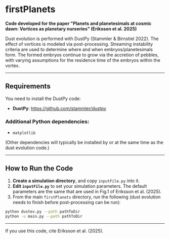 # firstPlanets

**Code developed for the paper "Planets and planetesimals at cosmic dawn: Vortices as planetary nurseries" (Eriksson et al. 2025)**

Dust evolution is performed with DustPy (Stammler & Birnstiel 2022).
The effect of vortices is modeled via post-processing. 
Streaming instability criteria are used to determine where and when embryos/planetesimals form. 
The formed embryos continue to grow via the accretion of pebbles, with varying assumptions for the residence time of the embryos within the vortex. 

---

## Requirements

You need to install the DustPy code:

- **DustPy**: https://github.com/stammler/dustpy

### Additional Python dependencies:

- `matplotlib`

(Other dependencies will typically be installed by or at the same time as the dust evolution code.)

---

## How to Run the Code

1. **Create a simulation directory**, and copy `inputFile.py` into it.
2. **Edit `inputFile.py`** to set your simulation parameters. The default parameters are the same that are used in Fig.1 of Eriksson et al. (2025). 
3. From the main `firstPlanets` directory, run the following (dust evolution needs to finish before post-processing can be run):

```bash
python dustev.py --path pathToDir
python -u main.py --path pathToDir
```
---

If you use this code, cite Eriksson et al. (2025).
